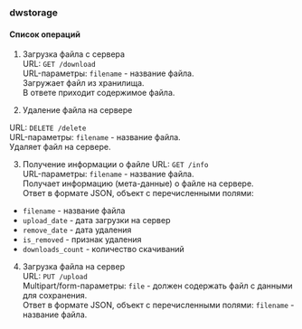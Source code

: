 ### dwstorage

#### Список операций
1. Загрузка файла с сервера  
URL: `GET /download`  
URL-параметры: `filename` - название файла.  
Загружает файл из хранилища.  
В ответе приходит содержимое файла.


2. Удаление файла на сервере 

URL: `DELETE /delete`  
URL-параметры: `filename` - название файла.  
Удаляет файл на сервере.


3. Получение информации о файле
URL: `GET /info`  
URL-параметры: `filename` - название файла.  
Получает информацию (мета-данные) о файле на сервере.  
Ответ в формате JSON, объект с перечисленными полями:  
* `filename` - название файла
* `upload_date` - дата загрузки на сервер
* `remove_date` - дата удаления
* `is_removed` - признак удаления
* `downloads_count` - количество скачиваний


4. Загрузка файла на сервер  
URL: `PUT /upload`  
Multipart/form-параметры: `file` - должен содержать файл с данными для сохранения.  
Ответ в формате JSON, объект с перечисленными полями: `filename` - название файла.

